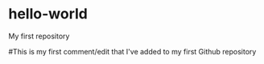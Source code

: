 # hello-world
My first repository

#This is my first comment/edit that I've added to my first Github repository
